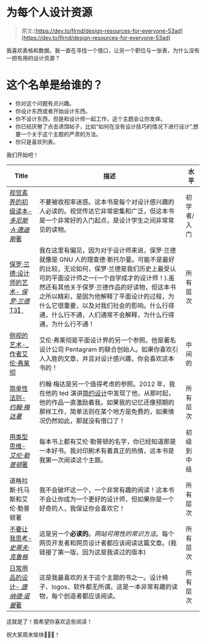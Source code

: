 # 为每个人设计资源

> 原文:[https://dev.to/flrnd/design-resources-for-everyone-53ad](https://dev.to/flrnd/design-resources-for-everyone-53ad)

我喜欢表格和数据。我一直在寻找一个借口，让另一个职位与一张表，为什么没有一把有用的设计资源？

# [](#who-is-this-list-for)这个名单是给谁的？

*   你对这个问题有点兴趣。
*   你设计东西或者开始设计东西。
*   你不设计东西，但是和设计师一起工作，这个主题会让你发痒。
*   你已经厌倦了点击诱饵帖子，比如“如何在没有设计技巧的情况下进行设计”,想要一个关于这个主题的严肃的方法。
*   你只是喜欢列表。

我们开始吧！

| **Title** | 描述 | 水平 |
| --- | --- | --- |
| [视觉素养的初级读本- *多尼斯·A·唐迪斯*著](https://www.goodreads.com/book/show/843074.A_Primer_of_Visual_Literacy) | 不要被收视率迷惑。这本书是每个对设计感兴趣的人必读的。视觉传达它非常密集和广泛，但这本书是一个非常好的入门起点，是设计学生之间非常常见的读物。 | 初学者/入门 |
| [保罗·兰德:设计师的艺术- *保罗·兰德*T3】](https://www.goodreads.com/book/show/163436.Paul_Rand) | 我在这里有偏见，因为对于设计师来说，保罗·兰德就像是 GNU 人的理查德·斯托尔曼。可能不是最好的比较，无论如何，保罗·兰德是我们历史上最受认可的平面设计师之一(一个自学成才的设计师！).虽然还有其他关于保罗·兰德作品的好读物，但这本书之所以精彩，是因为他解释了平面设计的过程，为什么它很重要，以及对我们社会的影响。什么行得通，什么行不通，人们通常不会解释，为什么行得通，为什么行不通！ | 所有层次 |
| [侧视的艺术-_ 作者艾伦·弗莱彻](https://www.goodreads.com/book/show/15778.The_Art_of_Looking_Sideways) | 艾伦·弗莱彻是平面设计界的另一个参照。他是著名设计公司 Pentagram 的联合创始人。如果你喜欢引人入胜的文章，并且对设计感兴趣，你会喜欢这本书的！ | 中间的 |
| [简单性法则- *约翰·梅达著*](http://lawsofsimplicity.com) | 约翰·梅达是另一个值得考虑的参照。2012 年，我在他的 ted 演讲[简约设计](https://www.ted.com/talks/john_maeda_on_the_simple_life?language=en)中发现了他，从那时起，他的作品一直激励着我。如果我的记忆还像预期的那样工作，简单法则在某个地方是免费的，如果情况仍然如此，那就没有借口了！ | 所有层次 |
| [用类型思维- *艾伦·勒普顿*著](https://www.goodreads.com/book/show/69736.Thinking_with_Type) | 每本书上都有艾伦·勒普顿的名字，你已经知道那是一本好书。我对印刷术有着真正的热情，这本书是我第一次阅读这个主题。 | 初级到中级 |
| 道格拉斯·托马斯和艾伦·勒普顿著 | 我不会破坏这一个，一个非常有趣的阅读！这本书不会让你成为一个更好的设计师，但如果你是一个好奇的人，我保证你会喜欢它！ | 所有层次 |
| [不要让我思考- *史蒂夫·克鲁格*](https://en.wikipedia.org/wiki/Don%27t_Make_Me_Think) | 这是另一个**必读的**。*网站可用性的常识方法*。每个网页开发者和网页设计者都应该阅读这篇文章。(我链接了第一版，因为这是我读过的版本) | 所有层次 |
| [日常用品的设计- *唐纳德·诺曼*著](https://www.goodreads.com/book/show/840.The_Design_of_Everyday_Things) | 这是我最喜欢的关于这个主题的书之一。设计椅子、logos、软件都无所谓。这是一本非常有趣的读物，每个创造者都应该阅读。 | 所有层次 |

这就是了！我希望你喜欢这些阅读！

祝大家周末愉快🍍🍍🍍！